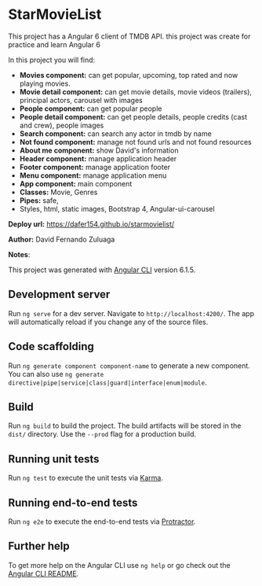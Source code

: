 # StarMovieList

This project has a Angular 6 client of TMDB API. 
this project was create for practice and learn Angular 6

In this project you will find:

- **Movies component:** can get popular, upcoming, top rated and now playing movies. 
- **Movie detail component:** can get movie details, movie videos (trailers), principal actors, carousel with images
- **People component:** can get popular people
- **People detail component:** can get people details, people credits (cast and crew), people images
- **Search component:** can search any actor in tmdb by name 
- **Not found component:** manage not found urls and not found resources
- **About me component:** show David's information
- **Header component:** manage application header
- **Footer component:** manage application footer
- **Menu component:** manage application  menu
- **App component:** main component
- **Classes:** Movie, Genres 
- **Pipes:** safe, 
- Styles, html, static images, Bootstrap 4, Angular-ui-carousel

**Deploy url:**  https://dafer154.github.io/starmovielist/

**Author:** David Fernando Zuluaga

**Notes**:

This project was generated with [Angular CLI](https://github.com/angular/angular-cli) version 6.1.5.

## Development server

Run `ng serve` for a dev server. Navigate to `http://localhost:4200/`. The app will automatically reload if you change any of the source files.

## Code scaffolding

Run `ng generate component component-name` to generate a new component. You can also use `ng generate directive|pipe|service|class|guard|interface|enum|module`.

## Build

Run `ng build` to build the project. The build artifacts will be stored in the `dist/` directory. Use the `--prod` flag for a production build.

## Running unit tests

Run `ng test` to execute the unit tests via [Karma](https://karma-runner.github.io).

## Running end-to-end tests

Run `ng e2e` to execute the end-to-end tests via [Protractor](http://www.protractortest.org/).

## Further help

To get more help on the Angular CLI use `ng help` or go check out the [Angular CLI README](https://github.com/angular/angular-cli/blob/master/README.md).
